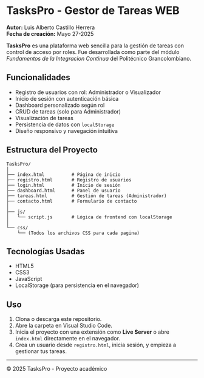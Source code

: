 
# TasksPro - Gestor de Tareas WEB

**Autor:** Luis Alberto Castillo Herrera  
**Fecha de creación:** Mayo 27-2025


**TasksPro** es una plataforma web sencilla para la gestión de tareas con control de acceso por roles. Fue desarrollada como parte del módulo *Fundamentos de la Integracion Continua* del Politécnico Grancolombiano.

## Funcionalidades

- Registro de usuarios con rol: Administrador o Visualizador
- Inicio de sesión con autenticación básica
- Dashboard personalizado según rol
- CRUD de tareas (solo para Administrador)
- Visualización de tareas
- Persistencia de datos con `localStorage`
- Diseño responsivo y navegación intuitiva

## Estructura del Proyecto

```
TasksPro/
│
├── index.html          # Página de inicio
├── registro.html       # Registro de usuarios
├── login.html          # Inicio de sesión
├── dashboard.html      # Panel de usuario
├── tareas.html         # Gestión de tareas (Administrador)
├── contacto.html       # Formulario de contacto
│
├── js/
│   └── script.js       # Lógica de frontend con localStorage
│
└── css/
    └── (Todos los archivos CSS para cada pagina)
```

## Tecnologías Usadas

- HTML5
- CSS3
- JavaScript
- LocalStorage (para persistencia en el navegador)

## Uso

1. Clona o descarga este repositorio.
2. Abre la carpeta en Visual Studio Code.
3. Inicia el proyecto con una extensión como **Live Server** o abre `index.html` directamente en el navegador.
4. Crea un usuario desde `registro.html`, inicia sesión, y empieza a gestionar tus tareas.


---

© 2025 TasksPro - Proyecto académico
